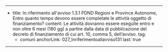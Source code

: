 ---
  - title: In riferimento all'avviso 1.3.1 PDND Regioni e Province Autonome, Entro quanto tempo devono essere completate le attività oggetto di finanziamento?
    content: Le attività dovranno essere eseguite entro e non oltre 6 mesi (180 gg) a partire dalla data di pubblicazione del decreto di finanziamento di cui art. 10, comma 5, dell’avviso.
    tag:
      - comuni
    anchorLink: 027_Inriferimentoallavviso131
    last: true
---